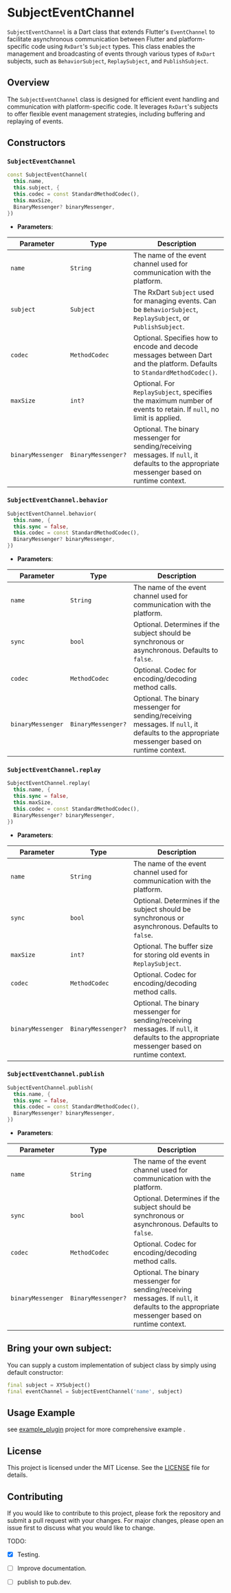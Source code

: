 


# SubjectEventChannel

`SubjectEventChannel` is a Dart class that extends Flutter's `EventChannel` to facilitate asynchronous communication between Flutter and platform-specific code using `RxDart`'s `Subject` types. This class enables the management and broadcasting of events through various types of `RxDart` subjects, such as `BehaviorSubject`, `ReplaySubject`, and `PublishSubject`.

## Overview

The `SubjectEventChannel` class is designed for efficient event handling and communication with platform-specific code. It leverages `RxDart`'s subjects to offer flexible event management strategies, including buffering and replaying of events.

## Constructors

### `SubjectEventChannel`

```dart
const SubjectEventChannel(
  this.name,
  this.subject, {
  this.codec = const StandardMethodCodec(),
  this.maxSize,
  BinaryMessenger? binaryMessenger,
})
```

- **Parameters**:

| Parameter       | Type             | Description                                                                                         |
|-----------------|------------------|-----------------------------------------------------------------------------------------------------|
| `name`          | `String`         | The name of the event channel used for communication with the platform.                            |
| `subject`       | `Subject`        | The RxDart `Subject` used for managing events. Can be `BehaviorSubject`, `ReplaySubject`, or `PublishSubject`. |
| `codec`         | `MethodCodec`    | Optional. Specifies how to encode and decode messages between Dart and the platform. Defaults to `StandardMethodCodec()`. |
| `maxSize`       | `int?`           | Optional. For `ReplaySubject`, specifies the maximum number of events to retain. If `null`, no limit is applied. |
| `binaryMessenger` | `BinaryMessenger?` | Optional. The binary messenger for sending/receiving messages. If `null`, it defaults to the appropriate messenger based on runtime context. |



### `SubjectEventChannel.behavior`

```dart
SubjectEventChannel.behavior(
  this.name, {
  this.sync = false,
  this.codec = const StandardMethodCodec(),
  BinaryMessenger? binaryMessenger,
})
```

- **Parameters**:

| Parameter       | Type             | Description                                                                                         |
|-----------------|------------------|-----------------------------------------------------------------------------------------------------|
| `name`          | `String`         | The name of the event channel used for communication with the platform.                            |
| `sync`          | `bool`           | Optional. Determines if the subject should be synchronous or asynchronous. Defaults to `false`.    |
| `codec`         | `MethodCodec`    | Optional. Codec for encoding/decoding method calls.                                                 |
| `binaryMessenger` | `BinaryMessenger?` | Optional. The binary messenger for sending/receiving messages. If `null`, it defaults to the appropriate messenger based on runtime context. |

### `SubjectEventChannel.replay`

```dart
SubjectEventChannel.replay(
  this.name, {
  this.sync = false,
  this.maxSize,
  this.codec = const StandardMethodCodec(),
  BinaryMessenger? binaryMessenger,
})
```

- **Parameters**:

| Parameter       | Type             | Description                                                                                         |
|-----------------|------------------|-----------------------------------------------------------------------------------------------------|
| `name`          | `String`         | The name of the event channel used for communication with the platform.                            |
| `sync`          | `bool`           | Optional. Determines if the subject should be synchronous or asynchronous. Defaults to `false`.    |
| `maxSize`       | `int?`           | Optional. The buffer size for storing old events in `ReplaySubject`.                               |
| `codec`         | `MethodCodec`    | Optional. Codec for encoding/decoding method calls.                                                 |
| `binaryMessenger` | `BinaryMessenger?` | Optional. The binary messenger for sending/receiving messages. If `null`, it defaults to the appropriate messenger based on runtime context. |

### `SubjectEventChannel.publish`

```dart
SubjectEventChannel.publish(
  this.name, {
  this.sync = false,
  this.codec = const StandardMethodCodec(),
  BinaryMessenger? binaryMessenger,
})
```

- **Parameters**:

| Parameter       | Type             | Description                                                                                         |
|-----------------|------------------|-----------------------------------------------------------------------------------------------------|
| `name`          | `String`         | The name of the event channel used for communication with the platform.                            |
| `sync`          | `bool`           | Optional. Determines if the subject should be synchronous or asynchronous. Defaults to `false`.    |
| `codec`         | `MethodCodec`    | Optional. Codec for encoding/decoding method calls.                                                 |
| `binaryMessenger` | `BinaryMessenger?` | Optional. The binary messenger for sending/receiving messages. If `null`, it defaults to the appropriate messenger based on runtime context. |

## Bring your own subject:

You can supply a custom implementation of subject class by simply using default constructor:

```dart
final subject = XYSubject()
final eventChannel = SubjectEventChannel('name', subject)
```


## Usage Example

see [example_plugin](/example_plugin) project for more comprehensive example .


## License

This project is licensed under the MIT License. See the [LICENSE](LICENSE) file for details.

## Contributing

If you would like to contribute to this project, please fork the repository and submit a pull request with your changes. For major changes, please open an issue first to discuss what you would like to change.

TODO:

- [x] Testing.
- [ ] Improve documentation.
- [ ] publish to pub.dev.

